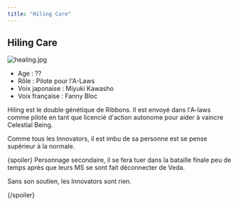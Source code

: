 ```yaml
---
title: "Hiling Care"
---
```


Hiling Care
-----------

![healing.jpg](/images/stories/saga/gundam00/persos/s2/healing.jpg "healing.jpg")
- Age : ??  
- Rôle : Pilote pour l'A-Laws  
- Voix japonaise : Miyuki Kawasho  
- Voix française : Fanny Bloc


Hiling est le double génétique de Ribbons. Il est envoyé dans l'A-laws comme pilote en tant que licencié d'action autonome pour aider à vaincre Celestial Being.


Comme tous les Innovators, il est imbu de sa personne est se pense supérieur à la normale.


{spoiler}
Personnage secondaire, il se fera tuer dans la bataille finale peu de temps après que leurs MS se sont fait déconnecter de Veda.


Sans son soutien, les Innovators sont rien.


{/spoiler}